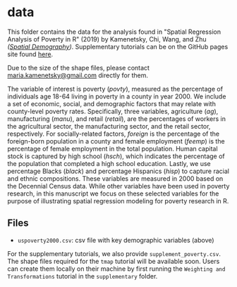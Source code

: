 # data

This folder contains the data for the analysis found in "Spatial Regression Analysis of Poverty in R" (2019) by Kamenetsky, Chi, Wang, and Zhu *([Spatial Demography](https://link.springer.com/article/10.1007/s40980-019-00048-0))*. Supplementary tutorials can be on the GitHub pages site found [here](https://mkamenet3.github.io/SpatialRegPovertyR/).

Due to the size of the shape files, please contact maria.kamenetsky@gmail.com directly for them.
  
The variable of interest is poverty (*povty*), measured as the percentage of
individuals age 18-64 living in poverty in a county in year 2000. We include
a set of economic, social, and demographic factors that may relate with county-level poverty rates. Specifically, three variables, agriculture (*ag*), manufacturing (*manu*), and retail (*retail*), are the percentages of workers in the agricultural sector, the manufacturing sector, and the retail sector, respectively. For socially-related factors, *foreign* is the percentage of the foreign-born population in a county and female employment (*feemp*) is the percentage of female employment in the total population. Human capital stock is captured by high school (*hsch*), which indicates the percentage of the population that completed a high school education. Lastly, we use percentage Blacks (*black*) and percentage Hispanics (*hisp*) to capture racial and ethnic compositions. These variables are measured in 2000 based on the Decennial Census data. While other variables have been used in poverty research, in this manuscript we focus on these selected variables for the purpose of illustrating spatial regression modeling for poverty research in R.
 

## Files
 
- ```uspoverty2000.csv```: csv file with key demographic variables (above)

For the supplementary tutorials, we also provide ```supplement_poverty.csv```.
The shape files required for the `tmap` tutorial will be available soon. Users
can create them locally on their machine by first running the `Weighting and
Transformations` tutorial in the `supplementary` folder.

